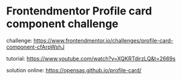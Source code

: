 # Frontendmentor Profile card component challenge

challenge: https://www.frontendmentor.io/challenges/profile-card-component-cfArpWshJ

tutorial: https://www.youtube.com/watch?v=XQKRTdirzLQ&t=2669s

solution online: https://opensas.github.io/profile-card/